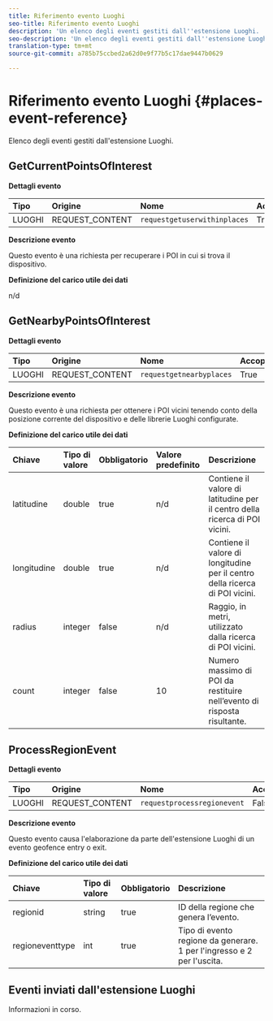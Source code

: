 ```yaml
---
title: Riferimento evento Luoghi
seo-title: Riferimento evento Luoghi
description: 'Un elenco degli eventi gestiti dall''estensione Luoghi. '
seo-description: 'Un elenco degli eventi gestiti dall''estensione Luoghi.  '
translation-type: tm+mt
source-git-commit: a785b75ccbed2a62d0e9f77b5c17dae9447b0629

---
```



# Riferimento evento Luoghi {#places-event-reference}

Elenco degli eventi gestiti dall'estensione Luoghi.

## GetCurrentPointsOfInterest

**Dettagli evento**

| Tipo | Origine | Nome | Accoppiato |
| :--- | :--- | :--- | :--- |
| LUOGHI | REQUEST_CONTENT | `requestgetuserwithinplaces` | True |

**Descrizione evento**

Questo evento è una richiesta per recuperare i POI in cui si trova il dispositivo.

**Definizione del carico utile dei dati**

n/d

## GetNearbyPointsOfInterest

**Dettagli evento**

| Tipo | Origine | Nome | Accoppiato |
| :--- | :--- | :--- | :--- |
| LUOGHI | REQUEST_CONTENT | `requestgetnearbyplaces` | True |

**Descrizione evento**

Questo evento è una richiesta per ottenere i POI vicini tenendo conto della posizione corrente del dispositivo e delle librerie Luoghi configurate.

**Definizione del carico utile dei dati**

| Chiave | Tipo di valore | Obbligatorio | Valore predefinito | Descrizione |
| :--- | :--- | :--- | :--- | :--- |
| latitudine | double | true | n/d | Contiene il valore di latitudine per il centro della ricerca di POI vicini. |
| longitudine | double | true | n/d | Contiene il valore di longitudine per il centro della ricerca di POI vicini. |
| radius | integer | false | n/d | Raggio, in metri, utilizzato dalla ricerca di POI vicini. |
| count | integer | false | 10 | Numero massimo di POI da restituire nell’evento di risposta risultante. |

## ProcessRegionEvent

**Dettagli evento**

| Tipo | Origine | Nome | Accoppiato |
| :--- | :--- | :--- | :--- |
| LUOGHI | REQUEST_CONTENT | `requestprocessregionevent` | False |

**Descrizione evento**

Questo evento causa l'elaborazione da parte dell'estensione Luoghi di un evento geofence entry o exit.

**Definizione del carico utile dei dati**

| Chiave | Tipo di valore | Obbligatorio | Descrizione |
| :--- | :--- | :--- | :--- |
| regionid | string | true | ID della regione che genera l’evento. |
| regioneventtype | int | true | Tipo di evento regione da generare. 1 per l'ingresso e 2 per l'uscita. |

## Eventi inviati dall'estensione Luoghi

Informazioni in corso.

